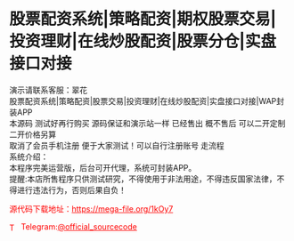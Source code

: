 # 股票配资系统|策略配资|期权股票交易|投资理财|在线炒股配资|股票分仓|实盘接口对接

演示请联系客服：翠花<br>股票配资系统|策略配资|股票交易|投资理财|在线炒股配资|实盘接口对接|WAP封装APP<br>本源码 测试好再行购买 源码保证和演示站一样 已经售出 概不售后 可以二开定制 二开价格另算 <br>取消了会员手机注册 便于大家测试！可以自行注册账号 走流程<br>系统介绍：<br>本程序完美运营版，后台可开代理，系统可封装APP。<br>提醒:本店所售程序只供测试研究，不得使用于非法用途，不得违反国家法律，不得进行违法行为，否则后果自负！<br>


<p style="color: red;">源代码下载地址：<a href="https://mega-file.org/1kOy7" style="color: red;">https://mega-file.org/1kOy7</a></p><p style="color: red;"><img src="https://cdn-icons-png.flaticon.com/512/2111/2111646.png" alt="Telegram Icon" style="width: 16px; vertical-align: middle; margin-right: 5px;">Telegram:<a href="https://t.me/official_sourcecode" style="color: red;">@official_sourcecode</a></p>